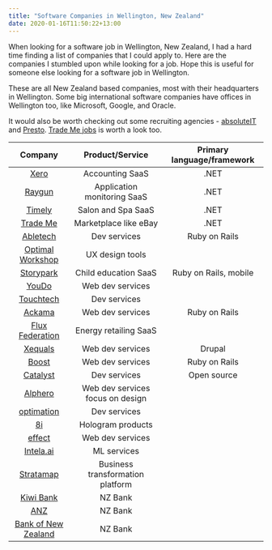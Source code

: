 ```yaml
---
title: "Software Companies in Wellington, New Zealand"
date: 2020-01-16T11:50:22+13:00
---
```


When looking for a software job in Wellington, New Zealand, I had a hard time finding a list of companies that I could apply to. Here are the companies I stumbled upon while looking for a job. Hope this is useful for someone else looking for a software job in Wellington. 

These are all New Zealand based companies, most with their headquarters in Wellington. Some big international software companies have offices in Wellington too, like Microsoft, Google, and Oracle.

It would also be worth checking out some recruiting agencies - [absoluteIT](https://www.absoluteit.co.nz/it-jobs) and [Presto](https://prestoresourcing.co.nz/find-work/current-jobs/). [Trade Me jobs](https://www.trademe.co.nz/jobs) is worth a look too.

**Company**|**Product/Service**|**Primary language/framework**
:-----:|:-----:|:-----:
[Xero](https://www.xero.com/nz/about/careers/openings/)|Accounting SaaS|.NET
[Raygun](https://raygun.com/careers)|Application monitoring SaaS|.NET
[Timely](https://www.gettimely.com/careers/)|Salon and Spa SaaS|.NET
[Trade Me](https://jobs.jobvite.com/trademe/jobs)|Marketplace like eBay|.NET
[Abletech](https://abletech.nz/jobs/)|Dev services|Ruby on Rails
[Optimal Workshop](https://www.optimalworkshop.com/careers#jobopenings)|UX design tools| 
[Storypark](https://www.storypark.com/nz/careers)|Child education SaaS| Ruby on Rails, mobile
[YouDo](https://www.youdo.co.nz/about)|Web dev services| 
[Touchtech](https://touchtechlabs.com/team/)|Dev services| 
[Ackama](https://www.ackama.com/careers)|Web dev services|Ruby on Rails
[Flux Federation](https://fluxfederation.com/careers/opportunities/)|Energy retailing SaaS| 
[Xequals](https://xequals.nz/job-offering-xequals)|Web dev services|Drupal
[Boost](https://www.boost.co.nz/pages/careers)|Web dev services|Ruby on Rails
[Catalyst](https://www.catalyst.net.nz/jobs)|Dev services|Open source
[Alphero](https://www.alphero.com/talk)|Web dev services focus on design| 
[optimation](https://www.optimation.co.nz/join-the-team/)|Dev services| 
[8i](https://www.8i.com/careers)|Hologram products| 
[effect](https://effect.nz/)|Web dev services| 
[Intela.ai](https://intela.ai/)|ML services| 
[Stratamap](https://www.stratamap.io/)|Business transformation platform| 
[Kiwi Bank](https://workforus.kiwibank.co.nz/search)|NZ Bank| 
[ANZ](https://www.anz.co.nz/careers/)|NZ Bank| 
[Bank of New Zealand](https://www.bnzcareers.co.nz/)|NZ Bank| 